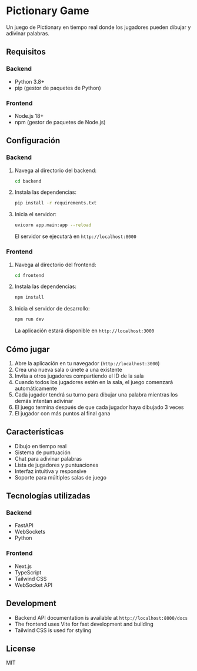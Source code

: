 # Pictionary Game

Un juego de Pictionary en tiempo real donde los jugadores pueden dibujar y adivinar palabras.

## Requisitos

### Backend
- Python 3.8+
- pip (gestor de paquetes de Python)

### Frontend
- Node.js 18+
- npm (gestor de paquetes de Node.js)

## Configuración

### Backend
1. Navega al directorio del backend:
   ```bash
   cd backend
   ```

2. Instala las dependencias:
   ```bash
   pip install -r requirements.txt
   ```

3. Inicia el servidor:
   ```bash
   uvicorn app.main:app --reload
   ```
   El servidor se ejecutará en `http://localhost:8000`

### Frontend
1. Navega al directorio del frontend:
   ```bash
   cd frontend
   ```

2. Instala las dependencias:
   ```bash
   npm install
   ```

3. Inicia el servidor de desarrollo:
   ```bash
   npm run dev
   ```
   La aplicación estará disponible en `http://localhost:3000`

## Cómo jugar

1. Abre la aplicación en tu navegador (`http://localhost:3000`)
2. Crea una nueva sala o únete a una existente
3. Invita a otros jugadores compartiendo el ID de la sala
4. Cuando todos los jugadores estén en la sala, el juego comenzará automáticamente
5. Cada jugador tendrá su turno para dibujar una palabra mientras los demás intentan adivinar
6. El juego termina después de que cada jugador haya dibujado 3 veces
7. El jugador con más puntos al final gana

## Características

- Dibujo en tiempo real
- Sistema de puntuación
- Chat para adivinar palabras
- Lista de jugadores y puntuaciones
- Interfaz intuitiva y responsive
- Soporte para múltiples salas de juego

## Tecnologías utilizadas

### Backend
- FastAPI
- WebSockets
- Python

### Frontend
- Next.js
- TypeScript
- Tailwind CSS
- WebSocket API

## Development

- Backend API documentation is available at `http://localhost:8000/docs`
- The frontend uses Vite for fast development and building
- Tailwind CSS is used for styling

## License

MIT 